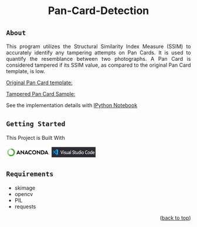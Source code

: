 <a name="readme-top"></a>

<div align="center">
  
# Pan-Card-Detection

</div>

## `About`
<p align="justify">
This program utilizes the Structural Similarity Index Measure (SSIM) to accurately identify any tampering attempts on Pan Cards.   It is used to quantify the resemblance between two photographs.   A Pan Card is considered tampered if its SSIM value, as compared to the original Pan Card template, is low.  



<a href='https://github.com/NayakSubhransu/Pan-Card-Detection-/blob/main/Images/original.png'>Original Pan Card template:</a>

<a href='https://github.com/NayakSubhransu/Pan-Card-Detection-/blob/main/Images/tampered.png'>Tampered Pan Card Sample:</a>

See the implementation details with <a href="https://github.com/NayakSubhransu/Pan-Card-Detection-/blob/main/PAN%20Detection.ipynb">IPython Notebook</a>
</p>

## `Getting Started`

This Project is Built With  <br /><br />
[![Anaconda][anaconda-shield]][anaconda-url]  [![VSCode][vscode-shield]][vscode-url]



## `Requirements`

- skimage
- opencv
- PIL
- requests

<p align="right">
(<a href="#readme-top">back to top</a>)
</p>

[anaconda-shield]: https://raw.githubusercontent.com/Pranav-Nagpure/Support-Repository/master/images/anaconda-shield.png
[anaconda-url]: https://www.anaconda.com "Anaconda"

[vscode-shield]: https://raw.githubusercontent.com/Pranav-Nagpure/Support-Repository/master/images/vscode-shield.png
[vscode-url]: https://code.visualstudio.com "VSCode"
